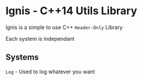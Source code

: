 Ignis - C++14 Utils Library
=============================

Ignis is a simple to use C++ `Header-Only` Library

Each system is independant

Systems
-------
`Log`  -  Used to log whatever you want
